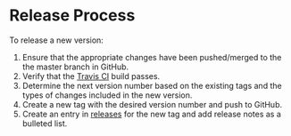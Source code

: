 # Release Process

To release a new version:

1. Ensure that the appropriate changes have been pushed/merged to the the master branch in GitHub.
2. Verify that the [Travis CI](https://travis-ci.org/commercehub-oss/ssh-ca-server) build passes.
3. Determine the next version number based on the existing tags and the types of changes included in the new version.
4. Create a new tag with the desired version number and push to GitHub.
5. Create an entry in [releases](https://github.com/commercehub-oss/ssh-ca-server/releases) for the new tag and add release notes as a bulleted list.
